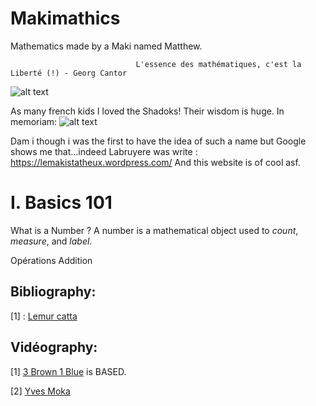 # Makimathics
Mathematics made by a Maki named Matthew.

                                L'essence des mathématiques, c'est la Liberté (!) - Georg Cantor
![alt text](https://upload.wikimedia.org/wikipedia/commons/e/e4/Katta_%28Lemur_catta%29_jumping.jpg)


As many french kids I loved the Shadoks! Their wisdom is huge. In memoriam:
![alt text](https://actualitte.com/uploads/images/shadoks-devise-1fe73075-cf56-4668-970a-8c82f3a81a08.jpg)



Dam i though i was the first to have the idea of such a name but Google shows me that...indeed Labruyere was write : https://lemakistatheux.wordpress.com/
And this website is of cool asf. 






# I. Basics 101
What is a Number ? 
A number is a mathematical object used to *count*, *measure*, and *label*. 

Opérations 
Addition 


## Bibliography: 
[1] : [Lemur catta](https://fr.wikipedia.org/wiki/L%C3%A9mur_catta)


## Vidéography: 
[1] [3 Brown 1 Blue](https://www.youtube.com/c/3blue1brown?app=desktop) is BASED.

[2] [Yves Moka](https://www.youtube.com/@YMONKA) 

